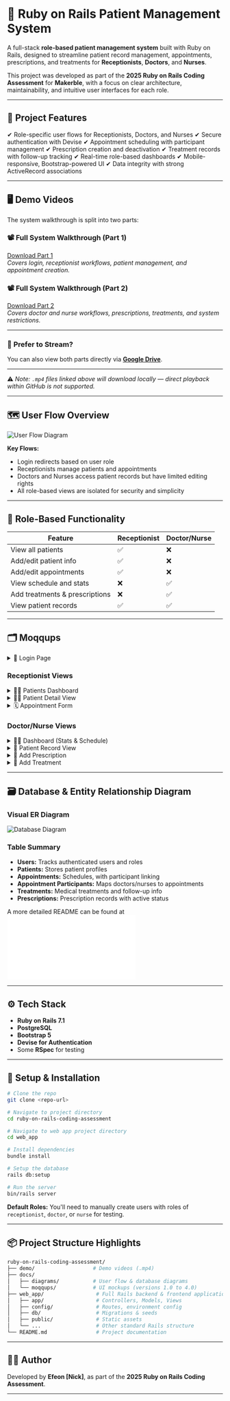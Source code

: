 # 🏥 Ruby on Rails Patient Management System

A full-stack **role-based patient management system** built with Ruby on Rails, designed to streamline patient record management, appointments, prescriptions, and treatments for **Receptionists**, **Doctors**, and **Nurses**.

This project was developed as part of the **2025 Ruby on Rails Coding Assessment** for **Makerble**, with a focus on clear architecture, maintainability, and intuitive user interfaces for each role.

---

## 🎯 **Project Features**

✔ Role-specific user flows for Receptionists, Doctors, and Nurses
✔ Secure authentication with Devise
✔ Appointment scheduling with participant management
✔ Prescription creation and deactivation
✔ Treatment records with follow-up tracking
✔ Real-time role-based dashboards
✔ Mobile-responsive, Bootstrap-powered UI
✔ Data integrity with strong ActiveRecord associations

---

## 🖥 **Demo Videos**

The system walkthrough is split into two parts:

### 📽️ Full System Walkthrough (Part 1)

[Download Part 1](./demo/part%201.mp4)  
*Covers login, receptionist workflows, patient management, and appointment creation.*

### 📽️ Full System Walkthrough (Part 2)

[Download Part 2](./demo/part%202.mp4)  
*Covers doctor and nurse workflows, prescriptions, treatments, and system restrictions.*

---

### 🔗 **Prefer to Stream?**

You can also view both parts directly via [**Google Drive**](https://drive.google.com/drive/folders/1bF9i9xgyOUDFfBdAakh9kmIsG2pWHRYn?usp=sharing).

---

⚠️ *Note: `.mp4` files linked above will download locally — direct playback within GitHub is not supported.*

---

## 🗺 **User Flow Overview**

![User Flow Diagram](./docs/diagrams/v2.0/user_flow/user_flow_diagram.png)

**Key Flows:**

* Login redirects based on user role
* Receptionists manage patients and appointments
* Doctors and Nurses access patient records but have limited editing rights
* All role-based views are isolated for security and simplicity

---

## 🔑 **Role-Based Functionality**

| Feature                        | Receptionist | Doctor/Nurse |
| ------------------------------ | ------------ | ------------ |
| View all patients              | ✅            | ❌            |
| Add/edit patient info          | ✅            | ❌            |
| Add/edit appointments          | ✅            | ❌            |
| View schedule and stats        | ❌            | ✅            |
| Add treatments & prescriptions | ❌            | ✅            |
| View patient records           | ✅            | ✅            |

---

## 🗂 **Moqqups**

<details>
<summary>🔐 Login Page</summary>

![Login](./docs/moqqups/v4.0/Login_Page.png)

</details>

### Receptionist Views

<details>
<summary>👩‍💼 Patients Dashboard</summary>

![Receptionist Dashboard](./docs/moqqups/v4.0/Receptionist/Patients_dashboard_page.png)

</details>

<details>
<summary>👩‍💼 Patient Detail View</summary>

![Patient View](./docs/moqqups/v4.0/Receptionist/Patient_View_page_for_receptionists.png)

</details>

<details>
<summary>🗓️ Appointment Form</summary>

![Appointment Form](./docs/moqqups/v4.0/Receptionist/Appointment_AddEdit_page.png)

</details>

### Doctor/Nurse Views

<details>
<summary>👨‍⚕️ Dashboard (Stats & Schedule)</summary>

![Doctor/Nurse Dashboard](./docs/moqqups/v4.0/Doctor/Doctor_dashboard_page.png)

</details>

<details>
<summary>🧍 Patient Record View</summary>

![Patient View](./docs/moqqups/v4.0/Doctor/Patient_View_page_for_doctorsnurses.png)

</details>

<details>
<summary>💊 Add Prescription</summary>

![Prescription Form](./docs/moqqups/v4.0/Doctor/Prescription_Add_page.png)

</details>

<details>
<summary>💉 Add Treatment</summary>

![Treatment Form](./docs/moqqups/v4.0/Doctor/Treatment_Add_page.png)

</details>

---

## 🗃 **Database & Entity Relationship Diagram**

### Visual ER Diagram

![Database Diagram](./docs/diagrams/v2.0/db/db_diagram.png)

### Table Summary

* **Users:** Tracks authenticated users and roles
* **Patients:** Stores patient profiles
* **Appointments:** Schedules, with participant linking
* **Appointment Participants:** Maps doctors/nurses to appointments
* **Treatments:** Medical treatments and follow-up info
* **Prescriptions:** Prescription records with active status

A more detailed README can be found at ![Database README](./docs/diagrams/v2.0/db/README.md)

---

## ⚙️ **Tech Stack**

* **Ruby on Rails 7.1**
* **PostgreSQL**
* **Bootstrap 5**
* **Devise for Authentication**
* Some **RSpec** for testing

---

## 🚀 **Setup & Installation**

```bash
# Clone the repo
git clone <repo-url>

# Navigate to project directory
cd ruby-on-rails-coding-assessment

# Navigate to web app project directory
cd web_app

# Install dependencies
bundle install

# Setup the database
rails db:setup

# Run the server
bin/rails server
```

**Default Roles:** You'll need to manually create users with roles of `receptionist`, `doctor`, or `nurse` for testing.

---

## 📦 **Project Structure Highlights**

```bash
ruby-on-rails-coding-assessment/
├── demo/                   # Demo videos (.mp4)
├── docs/
│   ├── diagrams/           # User flow & database diagrams
│   └── moqqups/            # UI mockups (versions 1.0 to 4.0)
├── web_app/                 # Full Rails backend & frontend application
│   ├── app/                 # Controllers, Models, Views
│   ├── config/              # Routes, environment config
│   ├── db/                  # Migrations & seeds
│   ├── public/              # Static assets
│   └── ...                  # Other standard Rails structure
└── README.md                # Project documentation

```

---

## 👨‍💻 **Author**

Developed by **Efeon \[Nick]**, as part of the **2025 Ruby on Rails Coding Assessment**.

---

